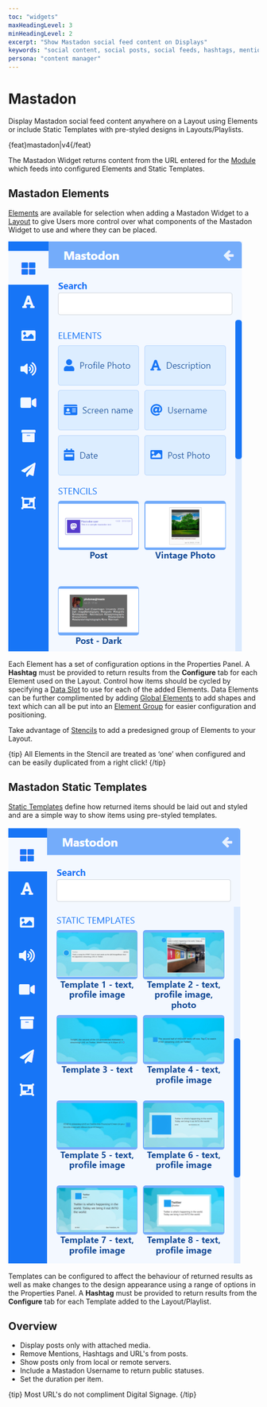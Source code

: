 ```yaml
---
toc: "widgets"
maxHeadingLevel: 3
minHeadingLevel: 2
excerpt: "Show Mastadon social feed content on Displays"
keywords: "social content, social posts, social feeds, hashtags, mentions"
persona: "content manager"
---
```


# Mastadon

Display Mastadon social feed content anywhere on a Layout using Elements or include Static Templates with pre-styled designs in Layouts/Playlists.

{feat}mastadon|v4{/feat}

The Mastadon Widget returns content from the URL entered for the [Module](media_modules.html) which feeds into configured Elements and Static Templates.

## Mastadon Elements

[Elements](layouts_editor#content-data-widgets-and-elements) are available for selection when adding a Mastadon Widget to a [Layout](layouts_editor.html) to give Users more control over what components of the Mastadon Widget to use and where they can be placed.

![Mastadon Elements](img/v4_media_modules_mastadon_elements.png)

Each Element has a set of configuration options in the Properties Panel. A **Hashtag** must be provided to return results from the **Configure** tab for each Element used on the Layout. Control how items should be cycled by specifying a [Data Slot](layouts_editor.html#content-data-slots) to use for each of the added Elements. Data Elements can be further complimented by adding [Global Elements](layouts_editor.html#content-global-elements) to add shapes and text which can all be put into an [Element Group](layouts_editor.html#content-grouping-elements) for easier configuration and positioning.

Take advantage of [Stencils](layouts_editor.html#content-stencils) to add a predesigned group of Elements to your Layout.

{tip}
All Elements in the Stencil are treated as ‘one’ when configured and can be easily duplicated from a right click!
{/tip}

## Mastadon Static Templates

[Static Templates](layouts_editor.html#content-static-templates) define how returned items should be laid out and styled and are a simple way to show items using pre-styled templates.

![Mastadon Templates](img/v4_media_modules_mastadon_templates.png)

Templates can be configured to affect the behaviour of returned results as well as make changes to the design appearance using a range of options in the Properties Panel. A **Hashtag** must be provided to return results from the **Configure** tab for each Template added to the Layout/Playlist.

## Overview

- Display posts only with attached media.
- Remove Mentions, Hashtags and URL's from posts.
- Show posts only from local or remote servers.
- Include a Mastadon Username to return public statuses.
- Set the duration per item.

{tip}
Most URL's do not compliment Digital Signage.
{/tip}

